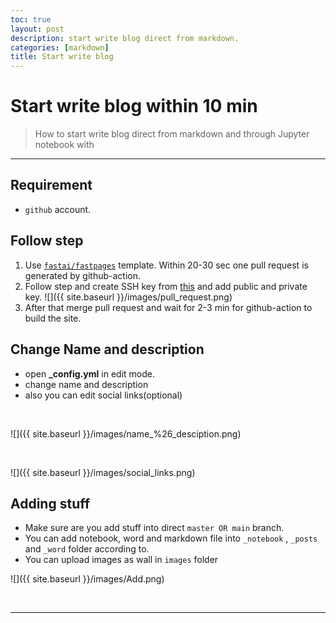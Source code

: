 ```yaml
---
toc: true
layout: post
description: start write blog direct from markdown.
categories: [markdown]
title: Start write blog
---
```

# Start write blog within 10 min
> How to start write blog direct from markdown and through Jupyter notebook with

---

## Requirement
- `github` account.
  
## Follow step  
  1. Use [`fastai/fastpages`](https://github.com/fastai/fastpages) template. Within 20-30 sec one pull request is generated by github-action.
  2. Follow step and create SSH key from [this](https://8gwifi.org/sshfunctions.jsp) and add public and private key.
        ![]({{ site.baseurl }}/images/pull_request.png)
  3. After that merge pull request and wait for 2-3 min for github-action to build the site.
  
## Change Name and description 
  - open **_config.yml** in edit mode.<br>
  - change name and description<br>
  - also you can edit social links(optional)
  <br>

  ![]({{ site.baseurl }}/images/name_%26_desciption.png)
  
  <br>
  
  ![]({{ site.baseurl }}/images/social_links.png)
  
## Adding stuff
  - Make sure are you add stuff into direct `master OR main` branch.<br> 
  - You can add notebook, word and markdown file into `_notebook` , `_posts` and `_word` folder according to. <br>
  - You can upload images as wall in `images` folder<br>
  
   ![]({{ site.baseurl }}/images/Add.png)
   
   <br>
      
---
